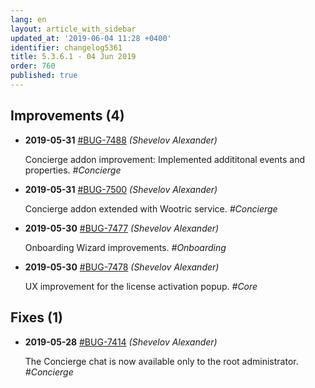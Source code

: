 ```yaml
---
lang: en
layout: article_with_sidebar
updated_at: '2019-06-04 11:28 +0400'
identifier: changelog5361
title: 5.3.6.1 - 04 Jun 2019
order: 760
published: true
---
```

## Improvements (4)
* **2019-05-31** [#BUG-7488](https://xcn.myjetbrains.com/youtrack/issue/BUG-7488) _(Shevelov Alexander)_

  Concierge addon improvement: Implemented addititonal events and properties. _#Concierge_

* **2019-05-31** [#BUG-7500](https://xcn.myjetbrains.com/youtrack/issue/BUG-7500) _(Shevelov Alexander)_

  Concierge addon extended with Wootric service. _#Concierge_

* **2019-05-30** [#BUG-7477](https://xcn.myjetbrains.com/youtrack/issue/BUG-7477) _(Shevelov Alexander)_

  Onboarding Wizard improvements. _#Onboarding_

* **2019-05-30** [#BUG-7478](https://xcn.myjetbrains.com/youtrack/issue/BUG-7478) _(Shevelov Alexander)_

  UX improvement for the license activation popup. _#Core_


## Fixes (1)
* **2019-05-28** [#BUG-7414](https://xcn.myjetbrains.com/youtrack/issue/BUG-7414) _(Shevelov Alexander)_

  The Concierge chat is now available only to the root administrator. _#Concierge_

